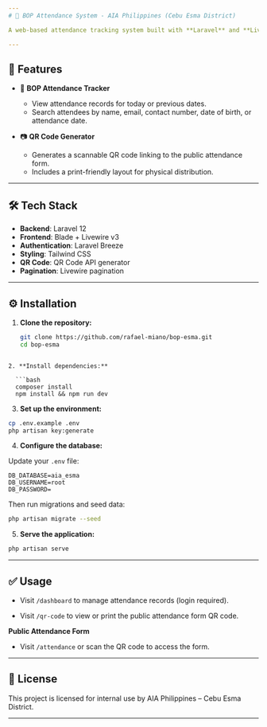 ```yaml
---
# 📝 BOP Attendance System - AIA Philippines (Cebu Esma District)

A web-based attendance tracking system built with **Laravel** and **Livewire**. It enables attendees to check in via QR code scanning and view attendance history through a user-friendly dashboard. The app features responsive design and real-time validation.

---
```


## 📌 Features

- 📆 **BOP Attendance Tracker**
  - View attendance records for today or previous dates.
  - Search attendees by name, email, contact number, date of birth, or attendance date.

- 📷 **QR Code Generator**
  - Generates a scannable QR code linking to the public attendance form.
  - Includes a print-friendly layout for physical distribution.

---

## 🛠️ Tech Stack

- **Backend**: Laravel 12
- **Frontend**: Blade + Livewire v3
- **Authentication**: Laravel Breeze
- **Styling**: Tailwind CSS
- **QR Code**: QR Code API generator
- **Pagination**: Livewire pagination

---

## ⚙️ Installation

1. **Clone the repository:**

   ```bash
   git clone https://github.com/rafael-miano/bop-esma.git
   cd bop-esma
```

2. **Install dependencies:**
  
  ```bash
  composer install
  npm install && npm run dev
  ```
  
3. **Set up the environment:**
  
  ```bash
  cp .env.example .env
  php artisan key:generate
  ```
  
4. **Configure the database:**
  
  Update your `.env` file:
  
  ```env
  DB_DATABASE=aia_esma
  DB_USERNAME=root
  DB_PASSWORD=
  ```
  
  Then run migrations and seed data:
  
  ```bash
  php artisan migrate --seed
  ```
  
5. **Serve the application:**
  
  ```bash
  php artisan serve
  ```
  

---

## ✅ Usage

- Visit `/dashboard` to manage attendance records (login required).
  
- Visit `/qr-code` to view or print the public attendance form QR code.
  

**Public Attendance Form**

- Visit `/attendance` or scan the QR code to access the form.

---

## 📄 License

This project is licensed for internal use by AIA Philippines – Cebu Esma District.

---
